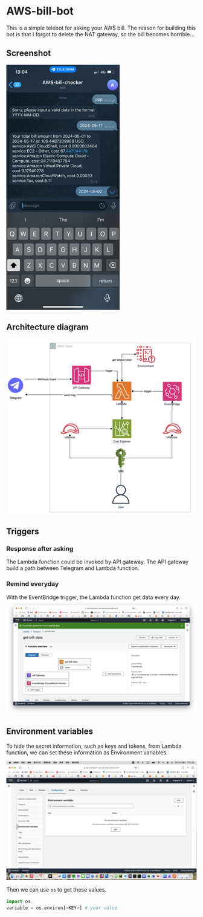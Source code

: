 # AWS-bill-bot
This is a simple telebot for asking your AWS bill. The reason for building this bot is that I forgot to delete the NAT gateway, so the bill becomes horrible...

## Screenshot
<img src="img/screenshot.PNG" width="300"  />

## Architecture diagram
<img src="img/bill-bot-diagram.png"  />

## Triggers
### Response after asking
The Lambda function could be invoked by API gateway. The API gateway build a path between Telegram and Lambda function.

### Remind everyday
With the EventBridge trigger, the Lambda function get data every day.
<img src="img/trigger.png" />

## Environment variables
To hide the secret information, such as keys and tokens, from Lambda function, we can set these information as Environment variables.

<img src="img/ev.png" />

Then we can use `os` to get these values.

```python
import os
variable = os.environ[<KEY>] # your value
```